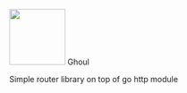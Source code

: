 <p>
        <img width="100px" height="auto" src="https://cdn.pixabay.com/photo/2017/01/31/14/43/death-2024663_1280.png"/>
    Ghoul
</p>
 Simple router library on top of go http module
